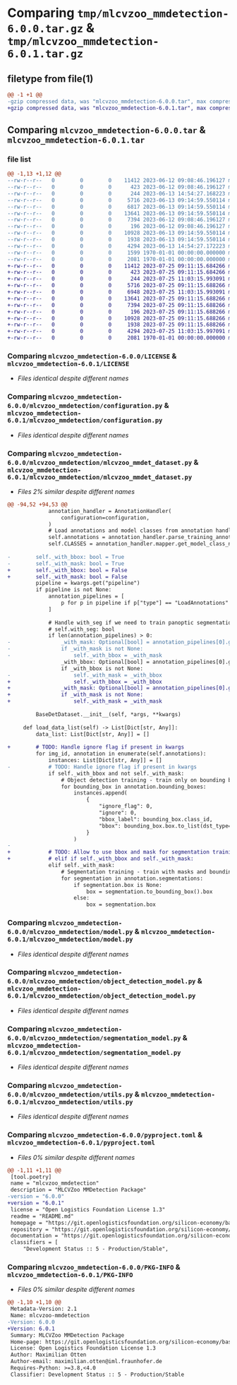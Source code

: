 # Comparing `tmp/mlcvzoo_mmdetection-6.0.0.tar.gz` & `tmp/mlcvzoo_mmdetection-6.0.1.tar.gz`

## filetype from file(1)

```diff
@@ -1 +1 @@
-gzip compressed data, was "mlcvzoo_mmdetection-6.0.0.tar", max compression
+gzip compressed data, was "mlcvzoo_mmdetection-6.0.1.tar", max compression
```

## Comparing `mlcvzoo_mmdetection-6.0.0.tar` & `mlcvzoo_mmdetection-6.0.1.tar`

### file list

```diff
@@ -1,13 +1,12 @@
--rw-r--r--   0        0        0    11412 2023-06-12 09:08:46.196127 mlcvzoo_mmdetection-6.0.0/LICENSE
--rw-r--r--   0        0        0      423 2023-06-12 09:08:46.196127 mlcvzoo_mmdetection-6.0.0/README.md
--rw-r--r--   0        0        0      244 2023-06-13 14:54:27.168223 mlcvzoo_mmdetection-6.0.0/mlcvzoo_mmdetection/__init__.py
--rw-r--r--   0        0        0     5716 2023-06-13 09:14:59.550114 mlcvzoo_mmdetection-6.0.0/mlcvzoo_mmdetection/configuration.py
--rw-r--r--   0        0        0     6817 2023-06-13 09:14:59.550114 mlcvzoo_mmdetection-6.0.0/mlcvzoo_mmdetection/mlcvzoo_mmdet_dataset.py
--rw-r--r--   0        0        0    13641 2023-06-13 09:14:59.550114 mlcvzoo_mmdetection-6.0.0/mlcvzoo_mmdetection/model.py
--rw-r--r--   0        0        0     7394 2023-06-12 09:08:46.196127 mlcvzoo_mmdetection-6.0.0/mlcvzoo_mmdetection/object_detection_model.py
--rw-r--r--   0        0        0      196 2023-06-12 09:08:46.196127 mlcvzoo_mmdetection-6.0.0/mlcvzoo_mmdetection/py.typed
--rw-r--r--   0        0        0    10928 2023-06-13 09:14:59.550114 mlcvzoo_mmdetection-6.0.0/mlcvzoo_mmdetection/segmentation_model.py
--rw-r--r--   0        0        0     1938 2023-06-13 09:14:59.550114 mlcvzoo_mmdetection-6.0.0/mlcvzoo_mmdetection/utils.py
--rw-r--r--   0        0        0     4294 2023-06-13 14:54:27.172223 mlcvzoo_mmdetection-6.0.0/pyproject.toml
--rw-r--r--   0        0        0     1599 1970-01-01 00:00:00.000000 mlcvzoo_mmdetection-6.0.0/setup.py
--rw-r--r--   0        0        0     2081 1970-01-01 00:00:00.000000 mlcvzoo_mmdetection-6.0.0/PKG-INFO
+-rw-r--r--   0        0        0    11412 2023-07-25 09:11:15.684266 mlcvzoo_mmdetection-6.0.1/LICENSE
+-rw-r--r--   0        0        0      423 2023-07-25 09:11:15.684266 mlcvzoo_mmdetection-6.0.1/README.md
+-rw-r--r--   0        0        0      244 2023-07-25 11:03:15.993091 mlcvzoo_mmdetection-6.0.1/mlcvzoo_mmdetection/__init__.py
+-rw-r--r--   0        0        0     5716 2023-07-25 09:11:15.688266 mlcvzoo_mmdetection-6.0.1/mlcvzoo_mmdetection/configuration.py
+-rw-r--r--   0        0        0     6948 2023-07-25 11:03:15.993091 mlcvzoo_mmdetection-6.0.1/mlcvzoo_mmdetection/mlcvzoo_mmdet_dataset.py
+-rw-r--r--   0        0        0    13641 2023-07-25 09:11:15.688266 mlcvzoo_mmdetection-6.0.1/mlcvzoo_mmdetection/model.py
+-rw-r--r--   0        0        0     7394 2023-07-25 09:11:15.688266 mlcvzoo_mmdetection-6.0.1/mlcvzoo_mmdetection/object_detection_model.py
+-rw-r--r--   0        0        0      196 2023-07-25 09:11:15.688266 mlcvzoo_mmdetection-6.0.1/mlcvzoo_mmdetection/py.typed
+-rw-r--r--   0        0        0    10928 2023-07-25 09:11:15.688266 mlcvzoo_mmdetection-6.0.1/mlcvzoo_mmdetection/segmentation_model.py
+-rw-r--r--   0        0        0     1938 2023-07-25 09:11:15.688266 mlcvzoo_mmdetection-6.0.1/mlcvzoo_mmdetection/utils.py
+-rw-r--r--   0        0        0     4294 2023-07-25 11:03:15.997091 mlcvzoo_mmdetection-6.0.1/pyproject.toml
+-rw-r--r--   0        0        0     2081 1970-01-01 00:00:00.000000 mlcvzoo_mmdetection-6.0.1/PKG-INFO
```

### Comparing `mlcvzoo_mmdetection-6.0.0/LICENSE` & `mlcvzoo_mmdetection-6.0.1/LICENSE`

 * *Files identical despite different names*

### Comparing `mlcvzoo_mmdetection-6.0.0/mlcvzoo_mmdetection/configuration.py` & `mlcvzoo_mmdetection-6.0.1/mlcvzoo_mmdetection/configuration.py`

 * *Files identical despite different names*

### Comparing `mlcvzoo_mmdetection-6.0.0/mlcvzoo_mmdetection/mlcvzoo_mmdet_dataset.py` & `mlcvzoo_mmdetection-6.0.1/mlcvzoo_mmdetection/mlcvzoo_mmdet_dataset.py`

 * *Files 2% similar despite different names*

```diff
@@ -94,52 +94,53 @@
             annotation_handler = AnnotationHandler(
                 configuration=configuration,
             )
             # Load annotations and model classes from annotation handler
             self.annotations = annotation_handler.parse_training_annotations()
             self.CLASSES = annotation_handler.mapper.get_model_class_names()
 
-        self._with_bbox: bool = True
-        self._with_mask: bool = True
+        self._with_bbox: bool = False
+        self._with_mask: bool = False
         pipeline = kwargs.get("pipeline")
         if pipeline is not None:
             annotation_pipelines = [
                 p for p in pipeline if p["type"] == "LoadAnnotations"
             ]
 
             # Handle with_seg if we need to train panoptic segmentation models
             # self.with_seg: bool
             if len(annotation_pipelines) > 0:
-                _with_mask: Optional[bool] = annotation_pipelines[0].get("with_mask")
-                if _with_mask is not None:
-                    self._with_bbox = _with_mask
                 _with_bbox: Optional[bool] = annotation_pipelines[0].get("with_bbox")
                 if _with_bbox is not None:
-                    self._with_mask = _with_bbox
+                    self._with_bbox = _with_bbox
+                _with_mask: Optional[bool] = annotation_pipelines[0].get("with_mask")
+                if _with_mask is not None:
+                    self._with_mask = _with_mask
 
         BaseDetDataset.__init__(self, *args, **kwargs)
 
     def load_data_list(self) -> List[Dict[str, Any]]:
         data_list: List[Dict[str, Any]] = []
 
+        # TODO: Handle ignore flag if present in kwargs
         for img_id, annotation in enumerate(self.annotations):
             instances: List[Dict[str, Any]] = []
-            # TODO: Handle ignore flag if present in kwargs
             if self._with_bbox and not self._with_mask:
                 # Object detection training - train only on bounding boxes
                 for bounding_box in annotation.bounding_boxes:
                     instances.append(
                         {
                             "ignore_flag": 0,
                             "ignore": 0,
                             "bbox_label": bounding_box.class_id,
                             "bbox": bounding_box.box.to_list(dst_type=float),
                         }
                     )
-
+            # TODO: Allow to use bbox and mask for segmentation training?!
+            # elif if self._with_bbox and self._with_mask:
             elif self._with_mask:
                 # Segmentation training - train with masks and bounding boxes
                 for segmentation in annotation.segmentations:
                     if segmentation.box is None:
                         box = segmentation.to_bounding_box().box
                     else:
                         box = segmentation.box
```

### Comparing `mlcvzoo_mmdetection-6.0.0/mlcvzoo_mmdetection/model.py` & `mlcvzoo_mmdetection-6.0.1/mlcvzoo_mmdetection/model.py`

 * *Files identical despite different names*

### Comparing `mlcvzoo_mmdetection-6.0.0/mlcvzoo_mmdetection/object_detection_model.py` & `mlcvzoo_mmdetection-6.0.1/mlcvzoo_mmdetection/object_detection_model.py`

 * *Files identical despite different names*

### Comparing `mlcvzoo_mmdetection-6.0.0/mlcvzoo_mmdetection/segmentation_model.py` & `mlcvzoo_mmdetection-6.0.1/mlcvzoo_mmdetection/segmentation_model.py`

 * *Files identical despite different names*

### Comparing `mlcvzoo_mmdetection-6.0.0/mlcvzoo_mmdetection/utils.py` & `mlcvzoo_mmdetection-6.0.1/mlcvzoo_mmdetection/utils.py`

 * *Files identical despite different names*

### Comparing `mlcvzoo_mmdetection-6.0.0/pyproject.toml` & `mlcvzoo_mmdetection-6.0.1/pyproject.toml`

 * *Files 0% similar despite different names*

```diff
@@ -1,11 +1,11 @@
 [tool.poetry]
 name = "mlcvzoo_mmdetection"
 description = "MLCVZoo MMDetection Package"
-version = "6.0.0"
+version = "6.0.1"
 license = "Open Logistics Foundation License 1.3"
 readme = "README.md"
 homepage = "https://git.openlogisticsfoundation.org/silicon-economy/base/ml-toolbox/mlcvzoo"
 repository = "https://git.openlogisticsfoundation.org/silicon-economy/base/ml-toolbox/mlcvzoo"
 documentation = "https://git.openlogisticsfoundation.org/silicon-economy/base/ml-toolbox/mlcvzoo/-/blob/main/documentation/index.adoc"
 classifiers = [
     "Development Status :: 5 - Production/Stable",
```

### Comparing `mlcvzoo_mmdetection-6.0.0/PKG-INFO` & `mlcvzoo_mmdetection-6.0.1/PKG-INFO`

 * *Files 0% similar despite different names*

```diff
@@ -1,10 +1,10 @@
 Metadata-Version: 2.1
 Name: mlcvzoo-mmdetection
-Version: 6.0.0
+Version: 6.0.1
 Summary: MLCVZoo MMDetection Package
 Home-page: https://git.openlogisticsfoundation.org/silicon-economy/base/ml-toolbox/mlcvzoo
 License: Open Logistics Foundation License 1.3
 Author: Maximilian Otten
 Author-email: maximilian.otten@iml.fraunhofer.de
 Requires-Python: >=3.8,<4.0
 Classifier: Development Status :: 5 - Production/Stable
```

